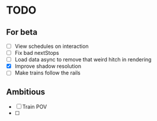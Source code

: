 # TODO

## For beta
- [ ] View schedules on interaction
- [ ] Fix bad nextStops
- [ ] Load data async to remove that weird hitch in rendering
- [x] Improve shadow resolution
- [ ] Make trains follow the rails

## Ambitious
- [ ] Train POV
- [ ]